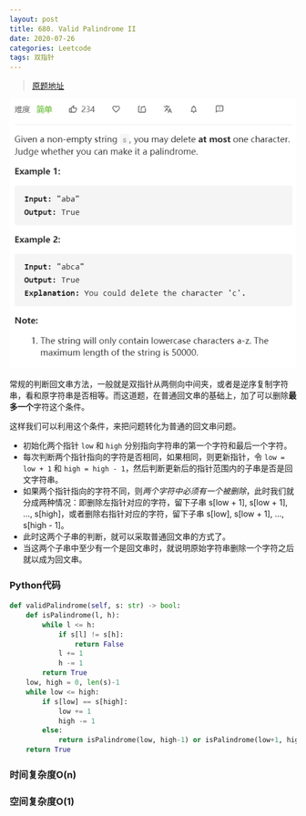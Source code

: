```yaml
---
layout: post
title: 680. Valid Palindrome II
date: 2020-07-26
categories: Leetcode
tags: 双指针
---
```


> [原题地址](https://leetcode-cn.com/problems/valid-palindrome-ii/) 

![](/images/posts/2020/07/2603.png)


常规的判断回文串方法，一般就是双指针从两侧向中间夹，或者是逆序复制字符串，看和原字符串是否相等。而这道题，在普通回文串的基础上，加了可以删除**最多一个**字符这个条件。

这样我们可以利用这个条件，来把问题转化为普通的回文串问题。


- 初始化两个指针 `low` 和 `high` 分别指向字符串的第一个字符和最后一个字符。
- 每次判断两个指针指向的字符是否相同，如果相同，则更新指针，令 `low = low + 1` 和 `high = high - 1`，然后判断更新后的指针范围内的子串是否是回文字符串。  
- 如果两个指针指向的字符不同，则*两个字符中必须有一个被删除*，此时我们就分成两种情况：即删除左指针对应的字符，留下子串 s[low + 1], s[low + 1], ..., s[high]，或者删除右指针对应的字符，留下子串 s[low], s[low + 1], ..., s[high - 1]。
- 此时这两个子串的判断，就可以采取普通回文串的方式了。
- 当这两个子串中至少有一个是回文串时，就说明原始字符串删除一个字符之后就以成为回文串。

### Python代码
```python
def validPalindrome(self, s: str) -> bool:
    def isPalindrome(l, h):
        while l <= h:
            if s[l] != s[h]:
                return False
            l += 1  
            h -= 1
        return True
    low, high = 0, len(s)-1
    while low <= high:
        if s[low] == s[high]:
            low += 1
            high -= 1
        else:
            return isPalindrome(low, high-1) or isPalindrome(low+1, high)
    return True
```

### 时间复杂度O(n)
### 空间复杂度O(1)

